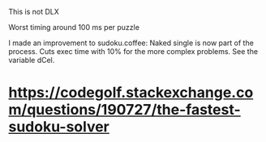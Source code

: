 This is not DLX

Worst timing around 100 ms per puzzle

I made an improvement to sudoku.coffee:
Naked single is now part of the process.
Cuts exec time with 10% for the more complex problems.
See the variable dCel.

# https://codegolf.stackexchange.com/questions/190727/the-fastest-sudoku-solver


